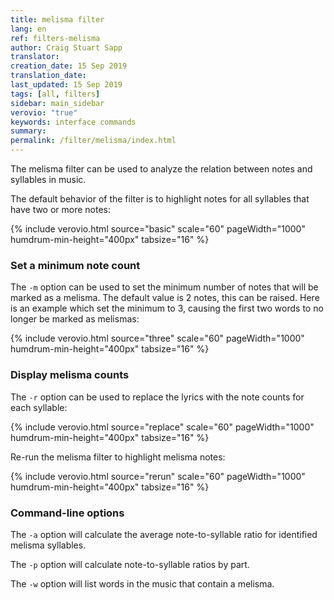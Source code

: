 ```yaml
---
title: melisma filter
lang: en
ref: filters-melisma
author: Craig Stuart Sapp
translator: 
creation_date: 15 Sep 2019
translation_date: 
last_updated: 15 Sep 2019
tags: [all, filters]
sidebar: main_sidebar
verovio: "true"
keywords: interface commands 
summary: 
permalink: /filter/melisma/index.html
---
```


The melisma filter can be used to analyze the relation between notes and syllables in music.

The default behavior of the filter is to highlight notes for all syllables that have two
or more notes:

{% include verovio.html
	source="basic"
	scale="60"
	pageWidth="1000"
	humdrum-min-height="400px"
	tabsize="16"
%}
<script type="text/x-humdrum" id="basic">
**kern	**text
*M4/4	*
=1	=1
4c	This
4d	.
4e	is
4f	.
=2	=2
4g	some
4a	.
4b	.
4cc	text.
=3	=3
4b	set
4a	to
4g	mu-
4f	-sic
==	==
*-	*-
!!!filter: melisma
</script>


### Set a minimum note count ##

The `-m` option can be used to set the minimum number of notes
that will be marked as a melisma.  The default value is 2 notes,
this can be raised.  Here is an example which set the minimum to 3,
causing the first two words to no longer be marked as melismas:

{% include verovio.html
	source="three"
	scale="60"
	pageWidth="1000"
	humdrum-min-height="400px"
	tabsize="16"
%}
<script type="text/x-humdrum" id="three">
**kern	**text
*M4/4	*
=1	=1
4c	This
4d	.
4e	is
4f	.
=2	=2
4g	some
4a	.
4b	.
4cc	text.
=3	=3
4b	set
4a	to
4g	mu-
4f	-sic
==	==
*-	*-
!!!filter: melisma -m 3
</script>


### Display melisma counts ###

The `-r` option can be used to replace the lyrics with the note counts for each syllable:

{% include verovio.html
	source="replace"
	scale="60"
	pageWidth="1000"
	humdrum-min-height="400px"
	tabsize="16"
%}
<script type="text/x-humdrum" id="replace">
**kern	**text
*M4/4	*
=1	=1
4c	This
4d	.
4e	is
4f	.
=2	=2
4g	some
4a	.
4b	.
4cc	text.
=3	=3
4b	set
4a	to
4g	mu-
4f	-sic
==	==
*-	*-
!!!filter: melisma -r
</script>

Re-run the melisma filter to highlight melisma notes:

{% include verovio.html
	source="rerun"
	scale="60"
	pageWidth="1000"
	humdrum-min-height="400px"
	tabsize="16"
%}
<script type="text/x-humdrum" id="rerun">
**kern	**text
*M4/4	*
=1	=1
4c	This
4d	.
4e	is
4f	.
=2	=2
4g	some
4a	.
4b	.
4cc	text.
=3	=3
4b	set
4a	to
4g	mu-
4f	-sic
==	==
*-	*-
!!!filter: melisma -r
!!!filter: melisma -m 3
</script>


### Command-line options ###

The `-a` option will calculate the average note-to-syllable ratio for identified melisma syllables.

The `-p` option will calculate note-to-syllable ratios by part.

The `-w` option will list words in the music that contain a melisma.




